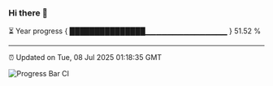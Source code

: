 ### Hi there 👋

⏳ Year progress { ███████████████▁▁▁▁▁▁▁▁▁▁▁▁▁▁▁ } 51.52 %

---

⏰ Updated on Tue, 08 Jul 2025 01:18:35 GMT

![Progress Bar CI](https://github.com/liununu/liununu/workflows/Progress%20Bar%20CI/badge.svg)
